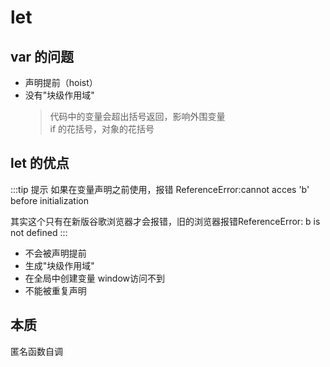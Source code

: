 # let

## var 的问题

- 声明提前（hoist）
- 没有"块级作用域"
  > 代码中的变量会超出括号返回，影响外围变量  
  > if 的花括号，对象的花括号

## let 的优点

:::tip 提示
如果在变量声明之前使用，报错 ReferenceError:cannot acces 'b' before initialization

其实这个只有在新版谷歌浏览器才会报错，旧的浏览器报错ReferenceError: b is not defined
:::

- 不会被声明提前
- 生成"块级作用域"
- 在全局中创建变量 window访问不到
- 不能被重复声明
## 本质

匿名函数自调